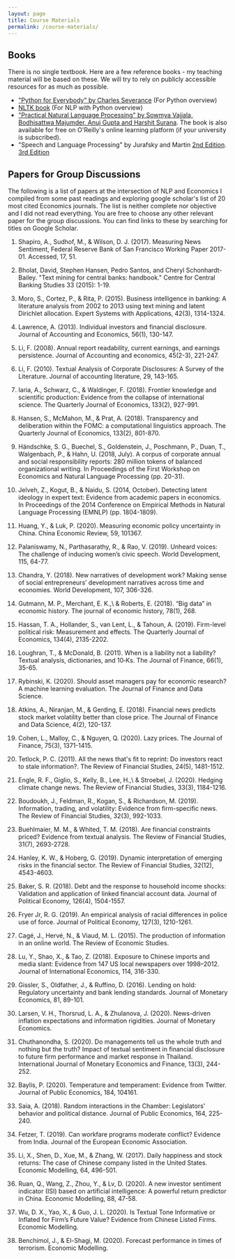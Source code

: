 ```yaml
---
layout: page
title: Course Materials
permalink: /course-materials/
---
```

## Books
There is no single textbook. Here are a few reference books - my teaching material will be based on these. We will try to rely on publicly accessible resources for as much as possible.

- ["Python for Everybody" by Charles Severance](https://www.py4e.com/html3/) (For Python overview)
- [NLTK book](https://nltk.org/book) (For NLP with Python overview)
- ["Practical Natural Language Processing" by Sowmya Vajjala, Bodhisattwa Majumder, Anuj Gupta and Harshit Surana](https://www.amazon.de/Practical-Natural-Language-Processing-Pragmatic/dp/1492054054/). The book is also available for free on O'Reilly's online learning platform (if your university is subscribed).
- "Speech and Language Processing" by Jurafsky and Martin [2nd Edition](https://github.com/rain1024/slp2-pdf). [3rd Edition](https://web.stanford.edu/~jurafsky/slp3/)

## Papers for Group Discussions
The following is a list of papers at the intersection of NLP and Economics I compiled from some past readings and exploring google scholar's list of 20 most cited Economics journals. The list is neither complete nor objective and I did not read everything. You are free to choose any other relevant paper for the group discussions. You can find links to these by searching for titles on Google Scholar. 

1. Shapiro, A., Sudhof, M., & Wilson, D. J. (2017). Measuring News Sentiment, Federal Reserve Bank of San Francisco Working Paper 2017-01. Accessed, 17, 51.  

2. Bholat, David, Stephen Hansen, Pedro Santos, and Cheryl Schonhardt-Bailey. "Text mining for central banks: handbook." Centre for Central Banking Studies 33 (2015): 1-19. 

3. Moro, S., Cortez, P., & Rita, P. (2015). Business intelligence in banking: A literature analysis from 2002 to 2013 using text mining and latent Dirichlet allocation. Expert Systems with Applications, 42(3), 1314-1324.

4. Lawrence, A. (2013). Individual investors and financial disclosure. Journal of Accounting and Economics, 56(1), 130-147. 

5. Li, F. (2008). Annual report readability, current earnings, and earnings persistence. Journal of Accounting and economics, 45(2-3), 221-247. 

6. Li, F. (2010). Textual Analysis of Corporate Disclosures: A Survey of the Literature. Journal of accounting literature, 29, 143-165. 

7. Iaria, A., Schwarz, C., & Waldinger, F. (2018). Frontier knowledge and scientific production: Evidence from the collapse of international science. The Quarterly Journal of Economics, 133(2), 927-991. 

8. Hansen, S., McMahon, M., & Prat, A. (2018). Transparency and deliberation within the FOMC: a computational linguistics approach. The Quarterly Journal of Economics, 133(2), 801-870. 

9. Händschke, S. G., Buechel, S., Goldenstein, J., Poschmann, P., Duan, T., Walgenbach, P., & Hahn, U. (2018, July). A corpus of corporate annual and social responsibility reports: 280 million tokens of balanced organizational writing. In Proceedings of the First Workshop on Economics and Natural Language Processing (pp. 20-31). 

10. Jelveh, Z., Kogut, B., & Naidu, S. (2014, October). Detecting latent ideology in expert text: Evidence from academic papers in economics. In Proceedings of the 2014 Conference on Empirical Methods in Natural Language Processing (EMNLP) (pp. 1804-1809).

11. Huang, Y., & Luk, P. (2020). Measuring economic policy uncertainty in China. China Economic Review, 59, 101367.

12. Palaniswamy, N., Parthasarathy, R., & Rao, V. (2019). Unheard voices: The challenge of inducing women’s civic speech. World Development, 115, 64-77.

13. Chandra, Y. (2018). New narratives of development work? Making sense of social entrepreneurs’ development narratives across time and economies. World Development, 107, 306-326.

14. Gutmann, M. P., Merchant, E. K.,\ & Roberts, E. (2018). “Big data” in economic history. The journal of economic history, 78(1), 268.

15. Hassan, T. A., Hollander, S., van Lent, L., & Tahoun, A. (2019). Firm-level political risk: Measurement and effects. The Quarterly Journal of Economics, 134(4), 2135-2202.

16. Loughran, T., & McDonald, B. (2011). When is a liability not a liability? Textual analysis, dictionaries, and 10‐Ks. The Journal of Finance, 66(1), 35-65.

17. Rybinski, K. (2020). Should asset managers pay for economic research? A machine learning evaluation. The Journal of Finance and Data Science.

18. Atkins, A., Niranjan, M., & Gerding, E. (2018). Financial news predicts stock market volatility better than close price. The Journal of Finance and Data Science, 4(2), 120-137.

19. Cohen, L., Malloy, C., & Nguyen, Q. (2020). Lazy prices. The Journal of Finance, 75(3), 1371-1415.

20. Tetlock, P. C. (2011). All the news that's fit to reprint: Do investors react to stale information?. The Review of Financial Studies, 24(5), 1481-1512.

21. Engle, R. F., Giglio, S., Kelly, B., Lee, H.,\ & Stroebel, J. (2020). Hedging climate change news. The Review of Financial Studies, 33(3), 1184-1216.

22. Boudoukh, J., Feldman, R., Kogan, S., & Richardson, M. (2019). Information, trading, and volatility: Evidence from firm-specific news. The Review of Financial Studies, 32(3), 992-1033.

23. Buehlmaier, M. M., & Whited, T. M. (2018). Are financial constraints priced? Evidence from textual analysis. The Review of Financial Studies, 31(7), 2693-2728.

24. Hanley, K. W., & Hoberg, G. (2019). Dynamic interpretation of emerging risks in the financial sector. The Review of Financial Studies, 32(12), 4543-4603.

25. Baker, S. R. (2018). Debt and the response to household income shocks: Validation and application of linked financial account data. Journal of Political Economy, 126(4), 1504-1557.

26. Fryer Jr, R. G. (2019). An empirical analysis of racial differences in police use of force. Journal of Political Economy, 127(3), 1210-1261.

27. Cagé, J., Hervé, N., & Viaud, M. L. (2015). The production of information in an online world. The Review of Economic Studies.

28. Lu, Y., Shao, X., & Tao, Z. (2018). Exposure to Chinese imports and media slant: Evidence from 147 US local newspapers over 1998–2012. Journal of International Economics, 114, 316-330.

29. Gissler, S., Oldfather, J., & Ruffino, D. (2016). Lending on hold: Regulatory uncertainty and bank lending standards. Journal of Monetary Economics, 81, 89-101.

30. Larsen, V. H., Thorsrud, L. A., & Zhulanova, J. (2020). News-driven inflation expectations and information rigidities. Journal of Monetary Economics.

31. Chuthanondha, S. (2020). Do managements tell us the whole truth and nothing but the truth? Impact of textual sentiment in financial disclosure to future firm performance and market response in Thailand. International Journal of Monetary Economics and Finance, 13(3), 244-252.

32. Baylis, P. (2020). Temperature and temperament: Evidence from Twitter. Journal of Public Economics, 184, 104161.

33. Saia, A. (2018). Random interactions in the Chamber: Legislators' behavior and political distance. Journal of Public Economics, 164, 225-240.

34. Fetzer, T. (2019). Can workfare programs moderate conflict? Evidence from India. Journal of the European Economic Association.

35. Li, X., Shen, D., Xue, M., & Zhang, W. (2017). Daily happiness and stock returns: The case of Chinese company listed in the United States. Economic Modelling, 64, 496-501.

36. Ruan, Q., Wang, Z., Zhou, Y., & Lv, D. (2020). A new investor sentiment indicator (ISI) based on artificial intelligence: A powerful return predictor in China. Economic Modelling, 88, 47-58.

37. Wu, D. X., Yao, X., & Guo, J. L. (2020). Is Textual Tone Informative or Inflated for Firm’s Future Value? Evidence from Chinese Listed Firms. Economic Modelling.

38. Benchimol, J., & El-Shagi, M. (2020). Forecast performance in times of terrorism. Economic Modelling.
